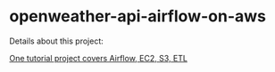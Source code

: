 # openweather-api-airflow-on-aws

Details about this project: 

[One tutorial project covers Airflow, EC2, S3, ETL](https://medium.com/@simonazhangzy/one-tutorial-project-covers-airflow-ec2-s3-etl-1c50d1b3911f)
